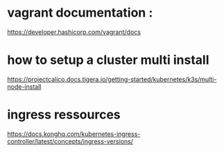 # vagrant documentation :

https://developer.hashicorp.com/vagrant/docs

# how to setup a cluster multi install

https://projectcalico.docs.tigera.io/getting-started/kubernetes/k3s/multi-node-install

# ingress ressources

https://docs.konghq.com/kubernetes-ingress-controller/latest/concepts/ingress-versions/
